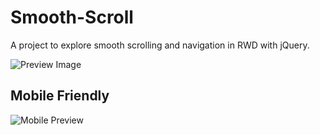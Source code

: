 # Smooth-Scroll
A project to explore smooth scrolling and navigation in RWD with jQuery.


![Preview Image](https://i.gyazo.com/6204323a130c3dd74d6539f487c26457.png)

## Mobile Friendly
![Mobile Preview](https://i.gyazo.com/2c85c03de64480f749839711d47d2da0.gif)
